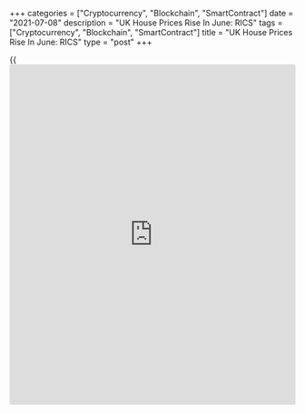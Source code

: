 +++
categories = ["Cryptocurrency", "Blockchain", "SmartContract"]
date = "2021-07-08"
description = "UK House Prices Rise In June: RICS"
tags = ["Cryptocurrency", "Blockchain", "SmartContract"]
title = "UK House Prices Rise In June: RICS"
type = "post"
+++

{{<iframe id="large-banner" src="https://www.bounty.group/#slide=14.0" width="100%" height="600" scrolling="no" style="border: 0px solid rgb(216, 221, 230); border-radius: 3px;">}}

UK house prices increased in June driven by the sheer lack of supply on
the market, monthly report from the Royal Institution of Chartered
Surveyors, or RICS, showed on Thursday.

The net house price balance rose to 83 percent in June from 82 percent
in May. All parts of the country continued to exhibit strong house price
inflation, led by exceptionally robust upward pressure in Yorkshire &
the Humber, Northern Ireland and Wales.

A net 56 percent of survey participants expect prices to increase
further over the next twelve months.

The RICS noted that there is a clear excess of demand over supply. The
net balance for new instructions came in at -34 percent, down from -24
percent previously.

Further, a net balance of +14 percent reported an increase in new buyer
enquiries in June. Although this is the fourth successive positive
monthly reading, it does represent a noticeable moderation compared to
the recent high of +43 percent posted back in April.

The number of agreed sales picked up once again in June, evidenced by a
net balance of +8 percent of respondents noting an increase.

Looking ahead, near term sales expectations suggested a broadly flat
outlook in the three months ahead, with the latest net balance slipping
to -4 percent from +8 percent.

For comments and feedback [contact](https://www.playgroundfx.com/contact/): editorial@rtt[news](https://www.letsplayfx.com/blog/forex-news-website/).com

[Economic News][1]

 **What parts of the world are seeing the best (and worst) economic
performances lately? Click[here][2] to check out our [Econ Scorecard][2]
and find out! See up-to-the-moment [ranking](https://www.playgroundfx.com/blog/crypto-exchange-ranking/)s for the best and worst
performers in [GDP][3], [unemployment rate][4], [inflation][5] and much
more.**

   1. www.rtt[news](https://www.letsplayfx.com/blog/forex-news-website/).com/Content/EconomicNews.aspx
   2. www.rtt[news](https://www.letsplayfx.com/blog/forex-news-website/).com/economic-scorecard/world-rank/PPI/highest-performance.aspx
   3. www.rtt[news](https://www.letsplayfx.com/blog/forex-news-website/).com/economic-scorecard/world-rank/GDP/highest-performance.aspx
   4. www.rtt[news](https://www.letsplayfx.com/blog/forex-news-website/).com/economic-scorecard/world-rank/unemployment-rate/lowest-performance.aspx
   5. www.rtt[news](https://www.letsplayfx.com/blog/forex-news-website/).com/economic-scorecard/world-rank/CPI/highest-performance.aspx